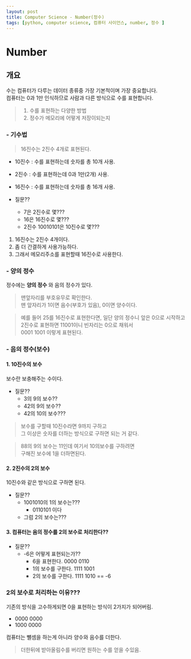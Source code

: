 ```yaml
---
layout: post
title: Computer Science - Number(정수)
tags: [python, computer science, 컴퓨터 사이언스, number, 정수 ]
---
```


# Number

## 개요

수는 컴퓨터가 다루는 데이터 종류중 가장 기본적이며 가장 중요합니다.  
컴퓨터는 0과 1만 인식하므로 사람과 다른 방식으로 수를 표현합니다.

> 1. 수를 표현하는 다양한 방법
> 2. 정수가 메모리에 어떻게 저장이되는지  

### - 기수법

> 16진수는 2진수 4개로 표현된다.

- 10진수 : 수를 표현하는데 숫자를 총 10개 사용.
    
- 2진수 : 수를 표현하는데 0과 1만(2개) 사용.  
    
- 16진수 : 수를 표현하는데 숫자를 총 16개 사용.  
  
  
- 질문?? 
    - 7은 2진수로 몇???  
    - 16은 16진수로 몇???  
    - 2진수 10010101은 10진수로 몇???  


1. 16진수는 2진수 4개이다.
2. 좀 더 간결하게 사용가능하다.
3. 그래서 메모리주소를 표현할때 16진수로 사용한다.

### - 양의 정수

정수에는 **양의 정수** 와 음의 정수가 있다.

> 맨앞자리를 부호유무로 확인한다.  
맨 앞자리가 1이면 음수(부호가 있음), 0이면 양수이다.  
 
> 예를 들어 25를 16진수로 표현한다면, 일단 양의 정수니 앞은 0으로 시작하고  
2진수로 표현하면 11001이니 빈자리는 0으로 채워서    
0001 1001 이렇게 표현된다.


### - 음의 정수(보수)

#### 1. 10진수의 보수 
보수란 보충해주는 수이다.

- 질문?? 
    - 3의 9의 보수??
    - 42의 9의 보수??
    - 42의 10의 보수???

>보수를 구할때 10진수라면 9까지 구하고  
그 이상은 숫자를 더하는 방식으로 구하면 되는 거 같다.

>88의 9의 보수는 11인데 여기서 10의보수를 구하려면  
구해진 보수에 1을 더하면된다. 

#### 2. 2진수의 2의 보수

10진수와 같은 방식으로 구하면 된다.

- 질문?? 
    - 1001010의 1의 보수는???  
        - 0110101 이다  
    - 그럼 2의 보수는???


#### 3. 컴퓨터는 음의 정수를 2의 보수로 처리한다??

- 질문?? 
    - -6은 어떻게 표현되는가??
        - 6을 표현한다. 0000 0110
        - 1의 보수를 구한다. 1111 1001
        - 2의 보수를 구한다. 1111 1010 == -6


### 2의 보수로 처리하는 이유???

기존의 방식을 고수하게되면 0을 표현하는 방식이 2가지가 되어버림.  
- 0000 0000  
- 1000 0000

컴퓨터는 뺄셈을 하는게 아니라 양수와 음수를 더한다.
> 더한뒤에 받아올림수를 버리면 원하는 수를 얻을 수있음.